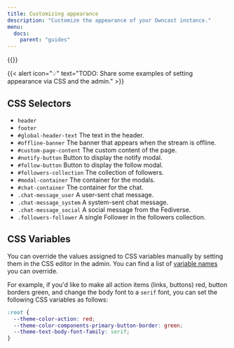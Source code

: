 ```yaml
---
title: Customizing appearance
description: "Customize the appearance of your Owncast instance."
menu:
  docs:
    parent: "guides"
---
```


{{<versionsupport feature="Appearance customization" version="0.1.0">}}

{{< alert icon="💡" text="TODO: Share some examples of setting appearance via CSS and the admin." >}}

## CSS Selectors

- `header`
- `footer`
- `#global-header-text` The text in the header.
- `#offline-banner` The banner that appears when the stream is offline.
- `#custom-page-content` The custom content of the page.
- `#notify-button` Button to display the notify modal.
- `#follow-button` Button to display the follow modal.
- `#followers-collection` The collection of followers.
- `#modal-container` The container for the modals.
- `#chat-container` The container for the chat.
- `.chat-message_user` A user-sent chat message.
- `.chat-message_system` A system-sent chat message.
- `.chat-message_social` A social message from the Fediverse.
- `.followers-follower` A single Follower in the followers collection.

## CSS Variables

You can override the values assigned to CSS variables manually by setting them in the CSS editor in the admin.
You can find a list of [variable names](https://owncast.online/components/?path=/docs/owncast-styles-colors-palette--docs) you can override.

For example, if you'd like to make all action items (links, buttons) red, button borders green, and change the body font to a `serif` font, you can set the following CSS variables as follows:

```css
:root {
  --theme-color-action: red;
  --theme-color-components-primary-button-border: green;
  --theme-text-body-font-family: serif;
}
```
